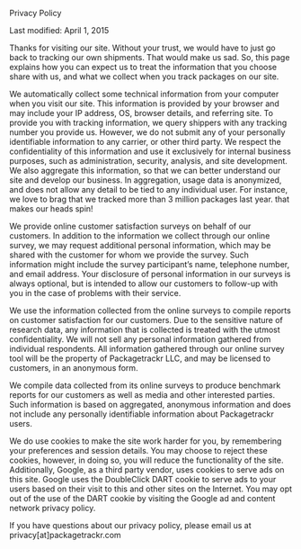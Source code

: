 Privacy Policy

Last modified: April 1, 2015

Thanks for visiting our site. Without your trust, we would have to just go back to tracking our own shipments. That would make us sad. So, this page explains how you can expect us to treat the information that you choose share with us, and what we collect when you track packages on our site.

We automatically collect some technical information from your computer when you visit our site. This information is provided by your browser and may include your IP address, OS, browser details, and referring site. To provide you with tracking information, we query shippers with any tracking number you provide us. However, we do not submit any of your personally identifiable information to any carrier, or other third party. We respect the confidentiality of this information and use it exclusively for internal business purposes, such as administration, security, analysis, and site development. We also aggregate this information, so that we can better understand our site and develop our business. In aggregation, usage data is anonymized, and does not allow any detail to be tied to any individual user. For instance, we love to brag that we tracked more than 3 million packages last year. that makes our heads spin!

We provide online customer satisfaction surveys on behalf of our customers. In addition to the information we collect through our online survey, we may request additional personal information, which may be shared with the customer for whom we provide the survey. Such information might include the survey participant’s name, telephone number, and email address. Your disclosure of personal information in our surveys is always optional, but is intended to allow our customers to follow-up with you in the case of problems with their service.

We use the information collected from the online surveys to compile reports on customer satisfaction for our customers. Due to the sensitive nature of research data, any information that is collected is treated with the utmost confidentiality. We will not sell any personal information gathered from individual respondents. All information gathered through our online survey tool will be the property of Packagetrackr LLC, and may be licensed to customers, in an anonymous form.

We compile data collected from its online surveys to produce benchmark reports for our customers as well as media and other interested parties. Such information is based on aggregated, anonymous information and does not include any personally identifiable information about Packagetrackr users.

We do use cookies to make the site work harder for you, by remembering your preferences and session details. You may choose to reject these cookies, however, in doing so, you will reduce the functionality of the site. Additionally, Google, as a third party vendor, uses cookies to serve ads on this site. Google uses the DoubleClick DART cookie to serve ads to your users based on their visit to this and other sites on the Internet. You may opt out of the use of the DART cookie by visiting the Google ad and content network privacy policy.

If you have questions about our privacy policy, please email us at privacy\[at\]packagetrackr.com